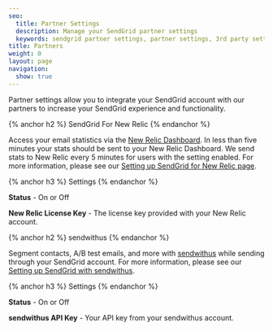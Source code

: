 ```yaml
---
seo:
  title: Partner Settings
  description: Manage your SendGrid partner settings
  keywords: sendgrid partner settings, partner settings, 3rd party settings
title: Partners
weight: 0
layout: page
navigation:
  show: true
---
```


Partner settings allow you to integrate your SendGrid account with our partners to increase your SendGrid experience and functionality.

{% anchor h2 %}
SendGrid For New Relic
{% endanchor %}

Access your email statistics via the [New Relic Dashboard](http://newrelic.com/). In less than five minutes your stats should be sent to your New Relic Dashboard. We send stats to New Relic every 5 minutes for users with the setting enabled. For more information, please see our [Setting up SendGrid for New Relic page]({{root_url}}/Classroom/Track/Collecting_Data/new_relic.html).

{% anchor h3 %}
Settings
{% endanchor %}

**Status** - On or Off

**New Relic License Key** - The license key provided with your New Relic account.

{% anchor h2 %}
sendwithus
{% endanchor %}

Segment contacts, A/B test emails, and more with [sendwithus](https://www.sendwithus.com/) while sending through your SendGrid account. For more information, please see our [Setting up SendGrid with sendwithus]({{root_url}}/Classroom/Track/Collecting_Data/sendwithus.html).

{% anchor h3 %}
Settings
{% endanchor %}

**Status** - On or Off

**sendwithus API Key** - Your API key from your sendwithus account.

